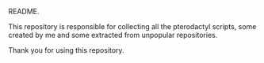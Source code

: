 README.

This repository is responsible for collecting all the pterodactyl scripts, some created by me and some extracted from unpopular repositories.

Thank you for using this repository.